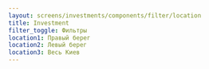```yaml
---
layout: screens/investments/components/filter/location
title: Investment
filter_toggle: Фильтры
location1: Правый берег
location2: Левый берег
location3: Весь Киев
---
```

